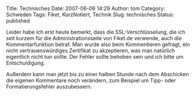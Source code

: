 Title: Technisches
Date: 2007-06-06 14:29
Author: tom
Category: Schweden
Tags: Fiket, KurzNotiert, Technik
Slug: technisches
Status: published

Leider habe ich erst heute bemerkt, dass die SSL-Verschlüsselung, die
ich seit kurzem für die Administrationsseite von Fiket.de verwende, auch
die Kommentarfunktion betraf. Man wurde also beim Kommentieren gefragt,
ein nicht vertrauenswürdiges Zertifikat zu akzeptieren, was man
natürlich eigentlich nicht tun sollte. Der Fehler sollte behoben sein
und ich bitte um Entschuldigung.

Außerdem kann man jetzt bis zu einer halben Stunde nach dem Abschicken
die eigenen Kommentare noch verändern, zum Beispiel um Tipp- oder
Formatierungsfehler auszubessern.

